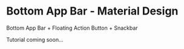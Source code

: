 # Bottom App Bar - Material Design
Bottom App Bar + Floating Action Button + Snackbar

Tutorial coming soon...
